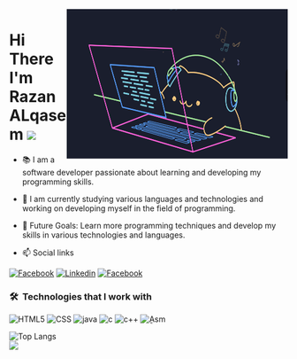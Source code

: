 <a target="_blank" align="center">
  <img align="right" top="500" height="270" width="400" alt="GIF" src="https://github.com/SophieNguyen113/SophieNguyen113/blob/main/Sophie%20Nguyen%20-%20CatCat.gif"> 
</a>

<h1>
  Hi There I'm Razan ALqasem
    <img src="https://media.giphy.com/media/hvRJCLFzcasrR4ia7z/giphy.gif" width="28">
</h1>

- 📚 I am a software developer passionate about learning and developing my programming skills.
- 🌱 I am currently studying various languages ​​and technologies and working on developing myself in the field of programming.
- 🎯 Future Goals: Learn more programming techniques and develop my skills in various technologies and languages.
  
- 📫 Social links
<p>
<a href="https://www.facebook.com/share/15pYYXX4tF/"><img
    src="https://img.shields.io/badge/-Facebook-3b5998?style=flat&logo=facebook&logoColor=white" alt="Facebook"></a>
<a href="https://www.linkedin.com/in/razan-alqasem-71259324a"><img
    src="https://img.shields.io/badge/-Linkedin-0072b1?style=flat&logo=linkedin&logoColor=white" alt="Linkedin"></a>
<a href="https://www.instagram.com/code.mode?igsh=MWoxYzBqZ3RlajNodQ=="><img
    src="https://img.shields.io/badge/-Instagram-d62976?style=flat&logo=instagram&logoColor=white"
    alt="Facebook"></a>


### 🛠 &nbsp;Technologies that I work with
![HTML5](https://img.shields.io/badge/-HTML5-000000?style=flat&logo=html5)
![CSS](https://img.shields.io/badge/-CSS-000000?style=flat&logo=css3)
![java](https://img.shields.io/badge/-Java-000000?style=flat&logo=java)
![c](https://img.shields.io/badge/-C-000000?style=flat&logo=c%2B%2B&logoColor=white)
![c++](https://img.shields.io/badge/-C++-000000?style=flat&logo=c%2B%2B&logoColor=white)
![ِِAsm](https://img.shields.io/badge/-Assembly-000000?style=flat)

<!-- ![Top Langs](https://github-readme-stats.vercel.app/api/top-langs/?username=mohamedelkashef15&hide_progress=true) -->
![Top Langs](https://github-readme-stats.vercel.app/api/top-langs/?username=RazanAlqasem&layout=compact
)
<br>
<a href="https://komarev.com/ghpvc/?username=mohamedelkashef15&style=for-the-badge">
    <img src="https://komarev.com/ghpvc/?username=mohamedelkashef15&style=for-the-badge">
</a>
